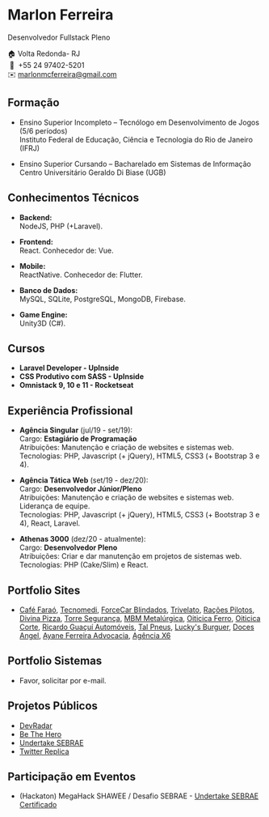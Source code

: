 # Marlon Ferreira
Desenvolvedor Fullstack Pleno


🏠 Volta Redonda- RJ  
&nbsp;📱&nbsp; +55 24 97402-5201  
✉️ marlonmcferreira@gmail.com  

## Formação

* Ensino Superior Incompleto – Tecnólogo em Desenvolvimento de Jogos (5/6 períodos)  
Instituto Federal de Educação, Ciência e Tecnologia do Rio de Janeiro (IFRJ)

* Ensino Superior Cursando – Bacharelado em Sistemas de Informação  
Centro Universitário Geraldo Di Biase (UGB)

## Conhecimentos Técnicos
* <strong>Backend:</strong>  
NodeJS, PHP (+Laravel).  
 
* <strong>Frontend:</strong>  
React. Conhecedor de: Vue.
 
* <strong>Mobile:</strong>  
ReactNative. Conhecedor de: Flutter.

* <strong>Banco de Dados:</strong>  
MySQL, SQLite, PostgreSQL, MongoDB, Firebase.

* <strong>Game Engine:</strong>  
Unity3D (C#).

## Cursos
* <strong>Laravel Developer - UpInside</strong>
* <strong>CSS Produtivo com SASS - UpInside</strong>
* <strong>Omnistack 9, 10 e 11 - Rocketseat</strong>

## Experiência Profissional
* <strong>Agência Singular</strong> (jul/19 - set/19):  
Cargo: <strong>Estagiário de Programação</strong>  
Atribuições: Manutenção e criação de websites e sistemas web.  
Tecnologias: PHP, Javascript (+ jQuery), HTML5, CSS3 (+ Bootstrap 3 e 4).  

* <strong>Agência Tática Web</strong> (set/19 - dez/20):  
Cargo: <strong>Desenvolvedor Júnior/Pleno</strong>  
Atribuições: Manutenção e criação de websites e sistemas web. Liderança de equipe.  
Tecnologias: PHP, Javascript (+ jQuery), HTML5, CSS3 (+ Bootstrap 3 e 4), React, Laravel. 

* <strong>Athenas 3000</strong> (dez/20 - atualmente):  
Cargo: <strong>Desenvolvedor Pleno</strong>  
Atribuições: Criar e dar manutenção em projetos de sistemas web.  
Tecnologias: PHP (Cake/Slim) e React.

## Portfolio Sites
* [Café Faraó](https://cafefarao.com.br/), [Tecnomedi](https://www.institucional.tecnomedi.com.br/), [ForceCar Blindados](https://www.forcecarblindados.com.br/), [Trivelato](https://www.trivelato.com.br/sitenovo/), [Rações Pilotos](http://racoespilotos.com.br/), [Divina Pizza](https://www.taticaweb.com.br/site/divinapizza/), [Torre Segurança](https://torreseguranca.com.br/), [MBM Metalúrgica](https://www.mbmmetalurgica.com.br/), [Oiticica Ferro](https://www.oiticicaferro.com.br/), [Oiticica Corte](https://www.oiticicacorte.com.br/), [Ricardo Guaçuí Automóveis](http://www.taticaweb.com.br/site/ricardoguacui/), [Tal Pneus](https://www.talpneus.com.br/sitenovo/), [Lucky's Burguer](https://luckysburguer.com.br/), [Doces Angel](https://docesangel.com.br/), [Ayane Ferreira Advocacia](https://ayaneferreira.adv.br/), [Agência X6](https://agenciax6.com.br/)

## Portfolio Sistemas
* Favor, solicitar por e-mail.

## Projetos Públicos
* [DevRadar](https://github.com/Bubex/devradar)
* [Be The Hero](https://github.com/Bubex/be-the-hero)
* [Undertake SEBRAE](https://github.com/Bubex/sebrae-app)
* [Twitter Replica](https://bubex-twitter-frontend.herokuapp.com)

## Participação em Eventos
* (Hackaton) MegaHack SHAWEE / Desafio SEBRAE - [Undertake SEBRAE](https://github.com/Bubex/sebrae-app)  
[Certificado](https://github.com/Bubex/curriculo/blob/master/certificados/Certificado%20MegaHack.pdf)
